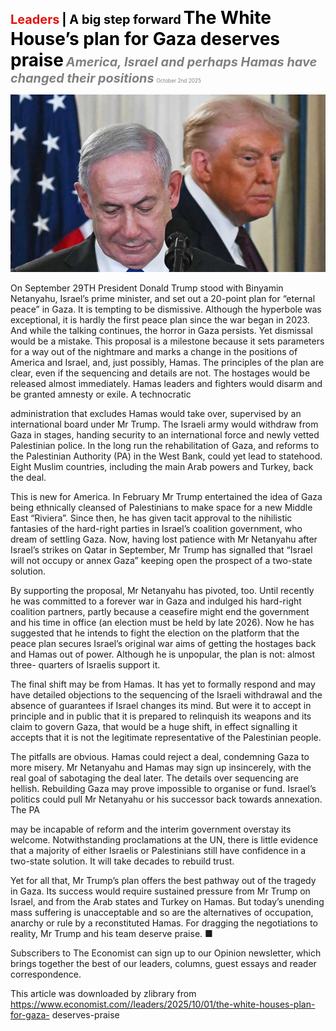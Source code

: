 <span style="color:#E3120B; font-size:14.9pt; font-weight:bold;">Leaders</span> <span style="color:#000000; font-size:14.9pt; font-weight:bold;">| A big step forward</span>
<span style="color:#000000; font-size:21.0pt; font-weight:bold;">The White House’s plan for Gaza deserves praise</span>
<span style="color:#808080; font-size:14.9pt; font-weight:bold; font-style:italic;">America, Israel and perhaps Hamas have changed their positions</span>
<span style="color:#808080; font-size:6.2pt;">October 2nd 2025</span>

![](../images/005_The_White_Houses_plan_for_Gaza_deserves_praise/p0021_img01.jpeg)

On September 29TH President Donald Trump stood with Binyamin Netanyahu, Israel’s prime minister, and set out a 20-point plan for “eternal peace” in Gaza. It is tempting to be dismissive. Although the hyperbole was exceptional, it is hardly the first peace plan since the war began in 2023. And while the talking continues, the horror in Gaza persists. Yet dismissal would be a mistake. This proposal is a milestone because it sets parameters for a way out of the nightmare and marks a change in the positions of America and Israel, and, just possibly, Hamas. The principles of the plan are clear, even if the sequencing and details are not. The hostages would be released almost immediately. Hamas leaders and fighters would disarm and be granted amnesty or exile. A technocratic

administration that excludes Hamas would take over, supervised by an international board under Mr Trump. The Israeli army would withdraw from Gaza in stages, handing security to an international force and newly vetted Palestinian police. In the long run the rehabilitation of Gaza, and reforms to the Palestinian Authority (PA) in the West Bank, could yet lead to statehood. Eight Muslim countries, including the main Arab powers and Turkey, back the deal.

This is new for America. In February Mr Trump entertained the idea of Gaza being ethnically cleansed of Palestinians to make space for a new Middle East “Riviera”. Since then, he has given tacit approval to the nihilistic fantasies of the hard-right parties in Israel’s coalition government, who dream of settling Gaza. Now, having lost patience with Mr Netanyahu after Israel’s strikes on Qatar in September, Mr Trump has signalled that “Israel will not occupy or annex Gaza” keeping open the prospect of a two-state solution.

By supporting the proposal, Mr Netanyahu has pivoted, too. Until recently he was committed to a forever war in Gaza and indulged his hard-right coalition partners, partly because a ceasefire might end the government and his time in office (an election must be held by late 2026). Now he has suggested that he intends to fight the election on the platform that the peace plan secures Israel’s original war aims of getting the hostages back and Hamas out of power. Although he is unpopular, the plan is not: almost three- quarters of Israelis support it.

The final shift may be from Hamas. It has yet to formally respond and may have detailed objections to the sequencing of the Israeli withdrawal and the absence of guarantees if Israel changes its mind. But were it to accept in principle and in public that it is prepared to relinquish its weapons and its claim to govern Gaza, that would be a huge shift, in effect signalling it accepts that it is not the legitimate representative of the Palestinian people.

The pitfalls are obvious. Hamas could reject a deal, condemning Gaza to more misery. Mr Netanyahu and Hamas may sign up insincerely, with the real goal of sabotaging the deal later. The details over sequencing are hellish. Rebuilding Gaza may prove impossible to organise or fund. Israel’s politics could pull Mr Netanyahu or his successor back towards annexation. The PA

may be incapable of reform and the interim government overstay its welcome. Notwithstanding proclamations at the UN, there is little evidence that a majority of either Israelis or Palestinians still have confidence in a two-state solution. It will take decades to rebuild trust.

Yet for all that, Mr Trump’s plan offers the best pathway out of the tragedy in Gaza. Its success would require sustained pressure from Mr Trump on Israel, and from the Arab states and Turkey on Hamas. But today’s unending mass suffering is unacceptable and so are the alternatives of occupation, anarchy or rule by a reconstituted Hamas. For dragging the negotiations to reality, Mr Trump and his team deserve praise. ■

Subscribers to The Economist can sign up to our Opinion newsletter, which brings together the best of our leaders, columns, guest essays and reader correspondence.

This article was downloaded by zlibrary from https://www.economist.com//leaders/2025/10/01/the-white-houses-plan-for-gaza- deserves-praise